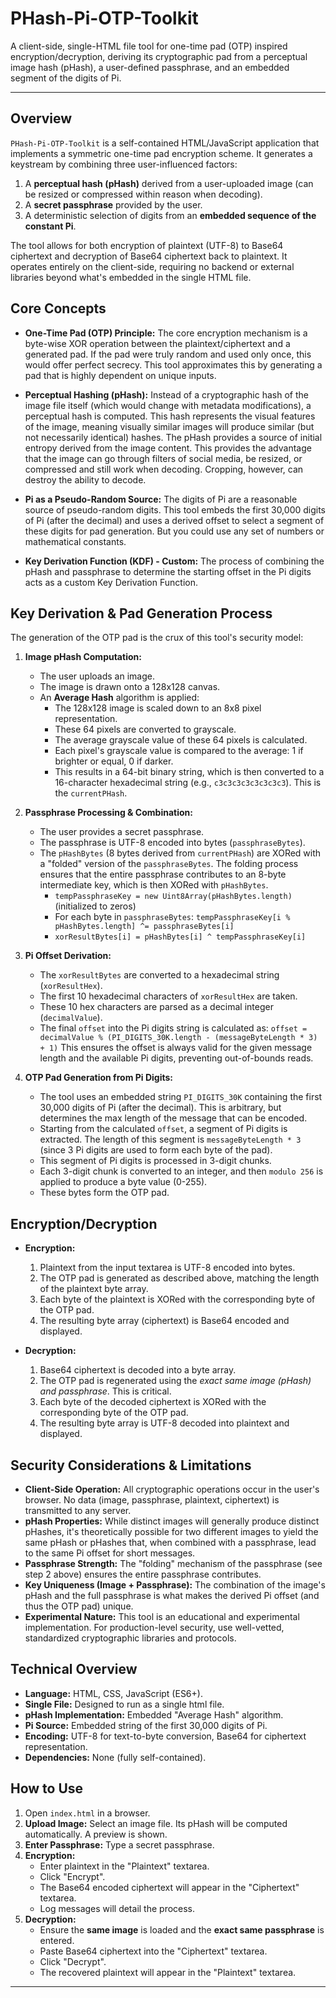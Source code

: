 # PHash-Pi-OTP-Toolkit

A client-side, single-HTML file tool for one-time pad (OTP) inspired encryption/decryption, deriving its cryptographic pad from a perceptual image hash (pHash), a user-defined passphrase, and an embedded segment of the digits of Pi.

---

## Overview

`PHash-Pi-OTP-Toolkit` is a self-contained HTML/JavaScript application that implements a symmetric one-time pad encryption scheme. It generates a keystream by combining three user-influenced factors:

1.  A **perceptual hash (pHash)** derived from a user-uploaded image (can be resized or compressed within reason when decoding).
2.  A **secret passphrase** provided by the user.
3.  A deterministic selection of digits from an **embedded sequence of the constant Pi**.

The tool allows for both encryption of plaintext (UTF-8) to Base64 ciphertext and decryption of Base64 ciphertext back to plaintext. It operates entirely on the client-side, requiring no backend or external libraries beyond what's embedded in the single HTML file.

## Core Concepts

* **One-Time Pad (OTP) Principle:** The core encryption mechanism is a byte-wise XOR operation between the plaintext/ciphertext and a generated pad. If the pad were truly random and used only once, this would offer perfect secrecy. This tool approximates this by generating a pad that is highly dependent on unique inputs.

* **Perceptual Hashing (pHash):** Instead of a cryptographic hash of the image file itself (which would change with metadata modifications), a perceptual hash is computed. This hash represents the visual features of the image, meaning visually similar images will produce similar (but not necessarily identical) hashes. The pHash provides a source of initial entropy derived from the image content. This provides the advantage that the image can go through filters of social media, be resized, or compressed and still work when decoding. Cropping, however, can destroy the ability to decode.

* **Pi as a Pseudo-Random Source:** The digits of Pi are a reasonable source of pseudo-random digits. This tool embeds the first 30,000 digits of Pi (after the decimal) and uses a derived offset to select a segment of these digits for pad generation. But you could use any set of numbers or mathematical constants.

* **Key Derivation Function (KDF) - Custom:** The process of combining the pHash and passphrase to determine the starting offset in the Pi digits acts as a custom Key Derivation Function.

## Key Derivation & Pad Generation Process

The generation of the OTP pad is the crux of this tool's security model:

1.  **Image pHash Computation:**
    * The user uploads an image.
    * The image is drawn onto a 128x128 canvas.
    * An **Average Hash** algorithm is applied:
        * The 128x128 image is scaled down to an 8x8 pixel representation.
        * These 64 pixels are converted to grayscale.
        * The average grayscale value of these 64 pixels is calculated.
        * Each pixel's grayscale value is compared to the average: 1 if brighter or equal, 0 if darker.
        * This results in a 64-bit binary string, which is then converted to a 16-character hexadecimal string (e.g., `c3c3c3c3c3c3c3c3`). This is the `currentPHash`.

2.  **Passphrase Processing & Combination:**
    * The user provides a secret passphrase.
    * The passphrase is UTF-8 encoded into bytes (`passphraseBytes`).
    * The `pHashBytes` (8 bytes derived from `currentPHash`) are XORed with a "folded" version of the `passphraseBytes`. The folding process ensures that the entire passphrase contributes to an 8-byte intermediate key, which is then XORed with `pHashBytes`.
        * `tempPassphraseKey = new Uint8Array(pHashBytes.length)` (initialized to zeros)
        * For each byte in `passphraseBytes`: `tempPassphraseKey[i % pHashBytes.length] ^= passphraseBytes[i]`
        * `xorResultBytes[i] = pHashBytes[i] ^ tempPassphraseKey[i]`

3.  **Pi Offset Derivation:**
    * The `xorResultBytes` are converted to a hexadecimal string (`xorResultHex`).
    * The first 10 hexadecimal characters of `xorResultHex` are taken.
    * These 10 hex characters are parsed as a decimal integer (`decimalValue`).
    * The final `offset` into the Pi digits string is calculated as:
        `offset = decimalValue % (PI_DIGITS_30K.length - (messageByteLength * 3) + 1)`
        This ensures the offset is always valid for the given message length and the available Pi digits, preventing out-of-bounds reads.

4.  **OTP Pad Generation from Pi Digits:**
    * The tool uses an embedded string `PI_DIGITS_30K` containing the first 30,000 digits of Pi (after the decimal). This is arbitrary, but determines the max length of the message that can be encoded.
    * Starting from the calculated `offset`, a segment of Pi digits is extracted. The length of this segment is `messageByteLength * 3` (since 3 Pi digits are used to form each byte of the pad).
    * This segment of Pi digits is processed in 3-digit chunks.
    * Each 3-digit chunk is converted to an integer, and then `modulo 256` is applied to produce a byte value (0-255).
    * These bytes form the OTP pad.

## Encryption/Decryption

* **Encryption:**
    1.  Plaintext from the input textarea is UTF-8 encoded into bytes.
    2.  The OTP pad is generated as described above, matching the length of the plaintext byte array.
    3.  Each byte of the plaintext is XORed with the corresponding byte of the OTP pad.
    4.  The resulting byte array (ciphertext) is Base64 encoded and displayed.

* **Decryption:**
    1.  Base64 ciphertext is decoded into a byte array.
    2.  The OTP pad is regenerated using the *exact same image (pHash) and passphrase*. This is critical.
    3.  Each byte of the decoded ciphertext is XORed with the corresponding byte of the OTP pad.
    4.  The resulting byte array is UTF-8 decoded into plaintext and displayed.

## Security Considerations & Limitations

* **Client-Side Operation:** All cryptographic operations occur in the user's browser. No data (image, passphrase, plaintext, ciphertext) is transmitted to any server.
* **pHash Properties:** While distinct images will generally produce distinct pHashes, it's theoretically possible for two different images to yield the same pHash or pHashes that, when combined with a passphrase, lead to the same Pi offset for short messages. 
* **Passphrase Strength:** The "folding" mechanism of the passphrase (see step 2 above) ensures the entire passphrase contributes.
* **Key Uniqueness (Image + Passphrase):** The combination of the image's pHash and the full passphrase is what makes the derived Pi offset (and thus the OTP pad) unique.
* **Experimental Nature:** This tool is an educational and experimental implementation. For production-level security, use well-vetted, standardized cryptographic libraries and protocols.

## Technical Overview

* **Language:** HTML, CSS, JavaScript (ES6+).
* **Single File:** Designed to run as a single html file.
* **pHash Implementation:** Embedded "Average Hash" algorithm.
* **Pi Source:** Embedded string of the first 30,000 digits of Pi.
* **Encoding:** UTF-8 for text-to-byte conversion, Base64 for ciphertext representation.
* **Dependencies:** None (fully self-contained).

## How to Use

1.  Open `index.html` in a browser.
2.  **Upload Image:** Select an image file. Its pHash will be computed automatically. A preview is shown.
3.  **Enter Passphrase:** Type a secret passphrase.
4.  **Encryption:**
    * Enter plaintext in the "Plaintext" textarea.
    * Click "Encrypt".
    * The Base64 encoded ciphertext will appear in the "Ciphertext" textarea.
    * Log messages will detail the process.
5.  **Decryption:**
    * Ensure the **same image** is loaded and the **exact same passphrase** is entered.
    * Paste Base64 ciphertext into the "Ciphertext" textarea.
    * Click "Decrypt".
    * The recovered plaintext will appear in the "Plaintext" textarea.

---
